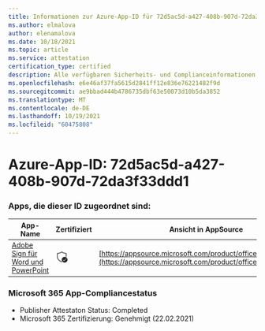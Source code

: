 ```yaml
---
title: Informationen zur Azure-App-ID für 72d5ac5d-a427-408b-907d-72da3f33ddd1
ms.author: elmalova
author: elenamalova
ms.date: 10/18/2021
ms.topic: article
ms.service: attestation
certification_type: certified
description: Alle verfügbaren Sicherheits- und Complianceinformationen für 72d5ac5d-a427-408b-907d-72da3f33ddd1.
ms.openlocfilehash: e6e46af37fa5615d2841ff12e836e76221482f9d
ms.sourcegitcommit: ae9bbad444b4786735dbf63e50073d10b5da3852
ms.translationtype: MT
ms.contentlocale: de-DE
ms.lasthandoff: 10/19/2021
ms.locfileid: "60475808"
---
```

# <a name="azure-app-id-72d5ac5d-a427-408b-907d-72da3f33ddd1"></a>Azure-App-ID: 72d5ac5d-a427-408b-907d-72da3f33ddd1


### <a name="apps-associated-with-this-id"></a>Apps, die dieser ID zugeordnet sind:
| **App-Name** | **Zertifiziert** | **Ansicht in AppSource** |
|--------------|---------------|-----------------------|
| [Adobe Sign für Word und PowerPoint](https://docs.microsoft.com/microsoft-365-app-certification/forward/WA104381155) | <img alt="Certified application badge" src="../media/certified-badge.png" height="25" width="25" /> | [https://appsource.microsoft.com/product/office/WA104381155](https://appsource.microsoft.com/product/office/WA104381155) |

### <a name="microsoft-365-app-compliance-status"></a>Microsoft 365 App-Compliancestatus
- Publisher Attestaton Status: Completed
- Microsoft 365 Zertifizierung: Genehmigt (22.02.2021)
